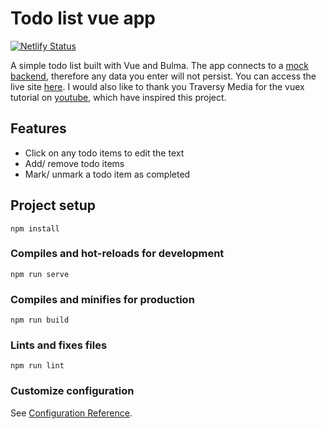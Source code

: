 # Todo list vue app

[![Netlify Status](https://api.netlify.com/api/v1/badges/7edbd4ba-46aa-4482-86ae-035e959ac234/deploy-status)](https://app.netlify.com/sites/easytodo/deploys)

A simple todo list built with Vue and Bulma. The app connects to a [mock backend](https://jsonplaceholder.typicode.com/), therefore any data you enter will not persist. You can access the live site [here](https://easytodo.netlify.app/). I would also like to thank you Traversy Media for the vuex tutorial on [youtube](https://youtu.be/Wy9q22isx3U), which have inspired this project.

## Features

- Click on any todo items to edit the text
- Add/ remove todo items
- Mark/ unmark a todo item as completed

## Project setup
```
npm install
```

### Compiles and hot-reloads for development
```
npm run serve
```

### Compiles and minifies for production
```
npm run build
```

### Lints and fixes files
```
npm run lint
```

### Customize configuration
See [Configuration Reference](https://cli.vuejs.org/config/).

